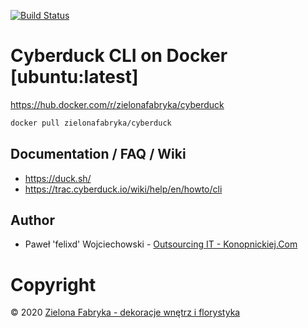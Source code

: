 [![Build Status](https://travis-ci.org/zielonafabryka/docker-cyberduck.svg?branch=master)](https://travis-ci.org/zielonafabryka/docker-cyberduck)

# Cyberduck CLI on Docker [ubuntu:latest]

https://hub.docker.com/r/zielonafabryka/cyberduck

```bash
docker pull zielonafabryka/cyberduck
```

## Documentation / FAQ / Wiki

* https://duck.sh/
* https://trac.cyberduck.io/wiki/help/en/howto/cli

## Author
* Paweł 'felixd' Wojciechowski - [Outsourcing IT - Konopnickiej.Com](https://konopnickiej.com)

# Copyright
© 2020 [Zielona Fabryka - dekoracje wnętrz i florystyka](https://sklep.zielonafabryka.pl)
